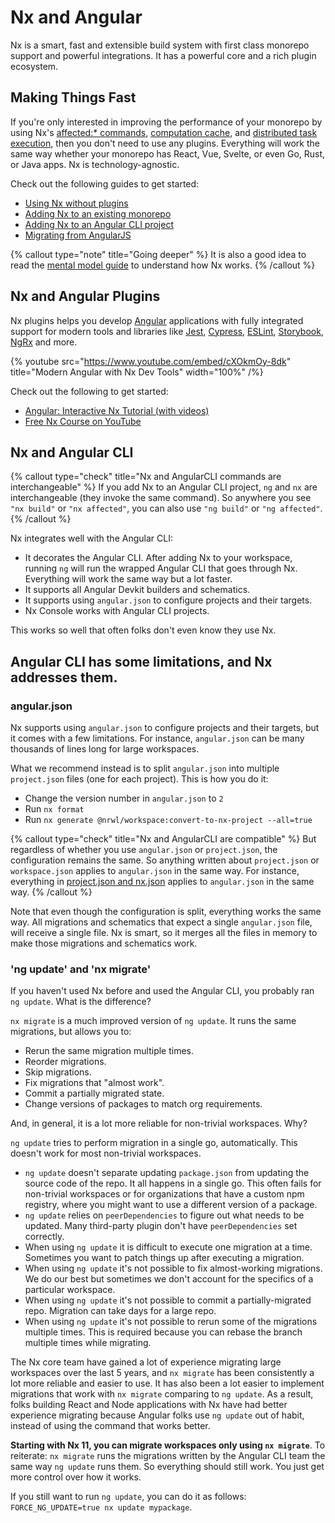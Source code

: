 # Nx and Angular

Nx is a smart, fast and extensible build system with first class monorepo support and powerful integrations. It has a powerful core and a rich plugin ecosystem.

## Making Things Fast

If you're only interested in improving the performance of your monorepo by using Nx's [affected:\* commands](/using-nx/affected), [computation cache](/using-nx/caching), and [distributed task execution](/using-nx/dte), then you don't need to use any plugins. Everything will work the same way whether your monorepo has React, Vue, Svelte, or even Go, Rust, or Java apps. Nx is technology-agnostic.

Check out the following guides to get started:

- [Using Nx without plugins](/getting-started/nx-core)
- [Adding Nx to an existing monorepo](/migration/adding-to-monorepo)
- [Adding Nx to an Angular CLI project](/migration/migration-angular)
- [Migrating from AngularJS](/migration/migration-angularjs)

{% callout type="note" title="Going deeper" %}
It is also a good idea to read the [mental model guide](/using-nx/mental-model) to understand how Nx works.
{% /callout %}

## Nx and Angular Plugins

Nx plugins helps you develop [Angular](/packages/angular) applications with fully integrated support for
modern tools and libraries like [Jest](/jest/overview), [Cypress](/cypress/overview),
[ESLint](/linter/eslint), [Storybook](/packages/storybook), [NgRx](/guides/misc-ngrx) and more.

{% youtube
src="https://www.youtube.com/embed/cXOkmOy-8dk"
title="Modern Angular with Nx Dev Tools"
width="100%" /%}

Check out the following to get started:

- [Angular: Interactive Nx Tutorial (with videos)](/angular-tutorial/01-create-application)
- [Free Nx Course on YouTube](https://www.youtube.com/watch?time_continue=49&v=2mYLe9Kp9VM&feature=emb_logo)

## Nx and Angular CLI

{% callout type="check" title="Nx and AngularCLI commands are interchangeable" %}
If you add Nx to an Angular CLI project, `ng` and `nx` are interchangeable (they invoke the same command). So anywhere you see `"nx build"` or `"nx affected"`, you can also use `"ng build"` or `"ng affected"`.
{% /callout %}

Nx integrates well with the Angular CLI:

- It decorates the Angular CLI. After adding Nx to your workspace, running `ng` will run the wrapped Angular CLI that goes through Nx. Everything will work the same way but a lot faster.
- It supports all Angular Devkit builders and schematics.
- It supports using `angular.json` to configure projects and their targets.
- Nx Console works with Angular CLI projects.

This works so well that often folks don't even know they use Nx.

## Angular CLI has some limitations, and Nx addresses them.

### angular.json

Nx supports using `angular.json` to configure projects and their targets, but it comes with a few limitations. For instance, `angular.json` can be many thousands of lines long for large workspaces.

What we recommend instead is to split `angular.json` into multiple `project.json` files (one for each project). This is how you do it:

- Change the version number in `angular.json` to `2`
- Run `nx format`
- Run `nx generate @nrwl/workspace:convert-to-nx-project --all=true`

{% callout type="check" title="Nx and AngularCLI are compatible" %}
But regardless of whether you use `angular.json` or `project.json`, the configuration remains the same. So anything written about `project.json` or `workspace.json` applies to `angular.json` in the same way. For instance, everything in [project.json and nx.json](/configuration/projectjson) applies to `angular.json` in the same way.
{% /callout %}

Note that even though the configuration is split, everything works the same way. All migrations and schematics that expect a single `angular.json` file, will receive a single file. Nx is smart, so it merges all the files in memory to make those migrations and schematics work.

### 'ng update' and 'nx migrate'

If you haven't used Nx before and used the Angular CLI, you probably ran `ng update`. What is the difference?

`nx migrate` is a much improved version of `ng update`. It runs the same migrations, but allows you to:

- Rerun the same migration multiple times.
- Reorder migrations.
- Skip migrations.
- Fix migrations that "almost work".
- Commit a partially migrated state.
- Change versions of packages to match org requirements.

And, in general, it is a lot more reliable for non-trivial workspaces. Why?

`ng update` tries to perform migration in a single go, automatically. This doesn't work for most non-trivial workspaces.

- `ng update` doesn't separate updating `package.json` from updating the source code of the repo. It all happens in a single go. This often fails for non-trivial workspaces or for organizations that have a custom npm registry, where you might want to use a different version of a package.
- `ng update` relies on `peerDependencies` to figure out what needs to be updated. Many third-party plugin don't have `peerDependencies` set correctly.
- When using `ng update` it is difficult to execute one migration at a time. Sometimes you want to patch things up after executing a migration.
- When using `ng update` it's not possible to fix almost-working migrations. We do our best but sometimes we don't account for the specifics of a particular workspace.
- When using `ng update` it's not possible to commit a partially-migrated repo. Migration can take days for a large repo.
- When using `ng update` it's not possible to rerun some of the migrations multiple times. This is required because you can rebase the branch multiple times while migrating.

The Nx core team have gained a lot of experience migrating large workspaces over the last 5 years, and `nx migrate` has been consistently a lot more reliable and easier to use. It has also been a lot easier to implement migrations that work with `nx migrate` comparing to `ng update`. As a result, folks building React and Node applications with Nx have had better experience migrating because Angular folks use `ng update` out of habit, instead of using the command that works better.

**Starting with Nx 11, you can migrate workspaces only using `nx migrate`**. To reiterate: `nx migrate` runs the migrations written by the Angular CLI team the same way `ng update` runs them. So everything should still work. You just get more control over how it works.

If you still want to run `ng update`, you can do it as follows: `FORCE_NG_UPDATE=true nx update mypackage`.
